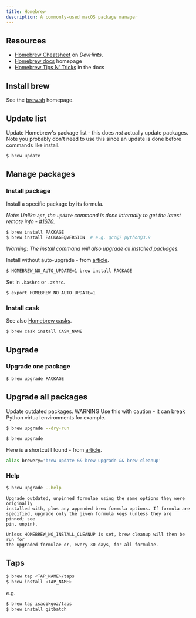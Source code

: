 ```yaml
---
title: Homebrew
description: A commonly-used macOS package manager
---
```


## Resources

- [Homebrew Cheatsheet](https://devhints.io/homebrew) on _DevHints_.
- [Homebrew docs](https://docs.brew.sh/) homepage
- [Homebrew Tips N' Tricks](https://docs.brew.sh/Tips-N%27-Tricks) in the docs


## Install brew

See the [brew.sh](https://brew.sh) homepage.


## Update list

Update Homebrew's package list - this does _not_ actually update packages. Note you probably don't need to use this since an update is done before commands like install.

```sh
$ brew update
```


## Manage packages

### Install package

Install a specific package by its formula. 

_Note: Unlike `apt`, the `update` command is done internally to get the latest remote info - [#1670](https://github.com/Homebrew/brew/issues/1670)._

```sh
$ brew install PACKAGE
$ brew install PACKAGE@VERSION  # e.g. gcc@7 python@3.9
```

_Warning: The install command will also upgrade all installed packages._

Install without auto-upgrade - from [article](https://computingforgeeks.com/prevent-homebrew-auto-update-on-macos/).

```sh
$ HOMEBREW_NO_AUTO_UPDATE=1 brew install PACKAGE
```

Set in `.bashrc` or `.zshrc`.

```sh
$ export HOMEBREW_NO_AUTO_UPDATE=1
```

### Install cask

See also [Homebrew casks](https://formulae.brew.sh/cask/).

```sh
$ brew cask install CASK_NAME
```

## Upgrade


### Upgrade one package

```sh
$ brew upgrade PACKAGE
```

## Upgrade all packages

Update outdated packages. WARNING Use this with caution - it can break Python virtual environments for example.

```sh
$ brew upgrade --dry-run

$ brew upgrade
```


Here is a shortcut I found - from [article](https://medium.com/@kkostov/how-to-install-node-and-npm-on-macos-using-homebrew-708e2c3877bd ).

```sh
alias brewery='brew update && brew upgrade && brew cleanup'
```

### Help

```sh
$ brew upgrade --help
```
```
Upgrade outdated, unpinned formulae using the same options they were originally
installed with, plus any appended brew formula options. If formula are
specified, upgrade only the given formula kegs (unless they are pinned; see
pin, unpin).

Unless HOMEBREW_NO_INSTALL_CLEANUP is set, brew cleanup will then be run for
the upgraded formulae or, every 30 days, for all formulae.
```


## Taps

```sh
$ brew tap <TAP_NAME>/taps
$ brew install <TAP_NAME>
```

e.g.

```sh
$ brew tap isacikgoz/taps
$ brew install gitbatch
```
